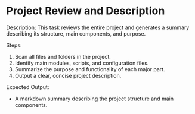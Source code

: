 # Project Review and Description

Description: This task reviews the entire project and generates a summary describing its structure, main components, and purpose.

Steps:
1. Scan all files and folders in the project.
2. Identify main modules, scripts, and configuration files.
3. Summarize the purpose and functionality of each major part.
4. Output a clear, concise project description.

Expected Output:
- A markdown summary describing the project structure and main components.
